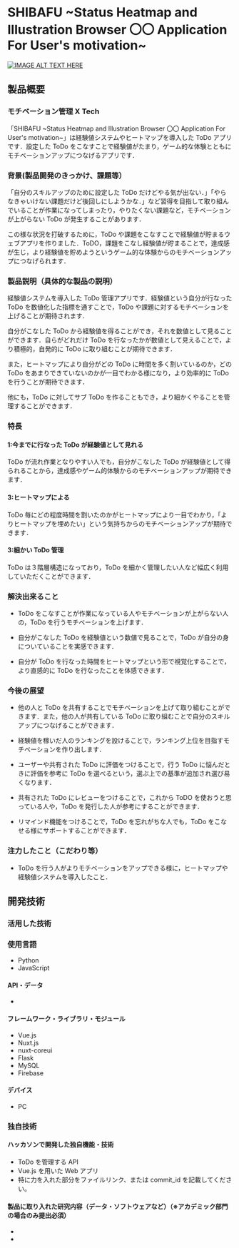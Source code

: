 # SHIBAFU ~Status Heatmap and Illustration Browser 〇〇 Application For User's motivation~

[![IMAGE ALT TEXT HERE](https://jphacks.com/wp-content/uploads/2020/09/JPHACKS2020_ogp.jpg)](https://www.youtube.com/watch?v=G5rULR53uMk)

## 製品概要

### モチベーション管理 X Tech

「SHIBAFU ~Status Heatmap and Illustration Browser 〇〇 Application For User's motivation~」は経験値システムやヒートマップを導入した ToDo アプリです．設定した ToDo をこなすことで経験値がたまり，ゲーム的な体験とともにモチベーションアップにつなげるアプリです．

### 背景(製品開発のきっかけ、課題等）

「自分のスキルアップのために設定した ToDo だけどやる気が出ない．」「やらなきゃいけない課題だけど後回しにしようかな．」など習得を目指して取り組んでいることが作業になってしまったり，やりたくない課題など，モチベーションが上がらない ToDo が発生することがあります．

この様な状況を打破するために，ToDo や課題をこなすことで経験値が貯まるウェブアプリを作りました．ToDO，課題をこなし経験値が貯まることで，達成感が生じ，より経験値を貯めようというゲーム的な体験からのモチベーションアップにつなげられます．

### 製品説明（具体的な製品の説明）

経験値システムを導入した ToDo 管理アプリです．経験値という自分が行なった ToDo を数値化した指標を通すことで，ToDo や課題に対するモチベーションを上げることが期待されます．

自分がこなした ToDo から経験値を得ることができ，それを数値として見ることができます．自らがどれだけ ToDo を行なったかが数値として見えることで，より積極的，自発的に ToDo に取り組むことが期待できます．

また，ヒートマップにより自分がどの ToDo に時間を多く割いているのか，どの ToDo をあまりできていないのかが一目でわかる様になり，より効率的に ToDo を行うことが期待できます．

他にも，ToDo に対してサブ ToDo を作ることもでき，より細かくやることを管理することができます．

### 特長

#### 1:今までに行なった ToDo が経験値として見れる

ToDo が流れ作業となりやすい人でも，自分がこなした ToDo が経験値として得られることから，達成感やゲーム的体験からのモチベーションアップが期待できます．

#### 3:ヒートマップによる

ToDo 毎にどの程度時間を割いたのかがヒートマップにより一目でわかり，「よりヒートマップを埋めたい」という気持ちからのモチベーションアップが期待できます．

#### 3:細かい ToDo 管理

ToDo は３階層構造になっており，ToDo を細かく管理したい人など幅広く利用していただくことができます．

### 解決出来ること

- ToDo をこなすことが作業になっている人やモチベーションが上がらない人の，ToDo を行うモチベーションを上げます．

- 自分がこなした ToDo を経験値という数値で見ることで，ToDo が自分の身についていることを実感できます．

- 自分が ToDo を行なった時間をヒートマップという形で視覚化することで，より直感的に ToDo を行なったことを体感できます．

### 今後の展望

- 他の人と ToDo を共有することでモチベーションを上げて取り組むことができます．また，他の人が共有している ToDo に取り組むことで自分のスキルアップにつなげることができます．

- 経験値を稼いだ人のランキングを設けることで，ランキング上位を目指すモチベーションを作り出します．

- ユーザーや共有された ToDo に評価をつけることで，行う ToDo に悩んだときに評価を参考に ToDo を選べるという，選ぶ上での基準が追加され選び易くなります．

- 共有された ToDo にレビューをつけることで，これから ToDO を使おうと思っている人や，ToDo を発行した人が参考にすることができます．

- リマインド機能をつけることで，ToDo を忘れがちな人でも，ToDo をこなせる様にサポートすることができます．

### 注力したこと（こだわり等）

- ToDo を行う人がよりモチベーションをアップできる様に，ヒートマップや経験値システムを導入したこと．

## 開発技術

### 活用した技術

### 使用言語

- Python
- JavaScript

#### API・データ

-

#### フレームワーク・ライブラリ・モジュール

- Vue.js
- Nuxt.js
- nuxt-coreui
- Flask
- MySQL
- Firebase

#### デバイス

- PC

### 独自技術

#### ハッカソンで開発した独自機能・技術

- ToDo を管理する API
- Vue.js を用いた Web アプリ
- 特に力を入れた部分をファイルリンク、または commit_id を記載してください。

#### 製品に取り入れた研究内容（データ・ソフトウェアなど）（※アカデミック部門の場合のみ提出必須）

-
-

